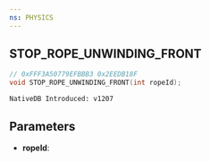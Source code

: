 ```yaml
---
ns: PHYSICS
---
```

## STOP_ROPE_UNWINDING_FRONT

```c
// 0xFFF3A50779EFBBB3 0x2EEDB18F
void STOP_ROPE_UNWINDING_FRONT(int ropeId);
```

```
NativeDB Introduced: v1207
```

## Parameters
* **ropeId**:
